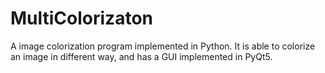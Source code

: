 # MultiColorizaton
A image colorization program implemented in Python. It is able to colorize an image in different way, and has a GUI implemented in PyQt5.